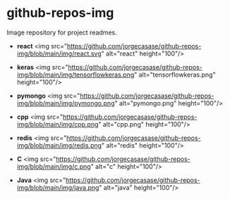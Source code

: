 # github-repos-img
Image repository for project readmes.

- **react** \<img src="https://github.com/jorgecasase/github-repos-img/blob/main/img/react.svg" alt="react" height="100"/>

- **keras** \<img src="https://github.com/jorgecasase/github-repos-img/blob/main/img/tensorflowkeras.png" alt="tensorflowkeras.png" height="100"/>

- **pymongo** \<img src="https://github.com/jorgecasase/github-repos-img/blob/main/img/pymongo.png" alt="pymongo.png" height="100"/>

- **cpp** \<img src="https://github.com/jorgecasase/github-repos-img/blob/main/img/cpp.png" alt="cpp.png" height="100"/>

- **redis** \<img src="https://github.com/jorgecasase/github-repos-img/blob/main/img/redis.png" alt="redis" height="100"/>

- **C** \<img src="https://github.com/jorgecasase/github-repos-img/blob/main/img/c.png" alt="c" height="100"/>

- **Java** \<img src="https://github.com/jorgecasase/github-repos-img/blob/main/img/java.png" alt="java" height="100"/>
